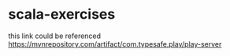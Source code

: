 # scala-exercises
this link could be referenced https://mvnrepository.com/artifact/com.typesafe.play/play-server
